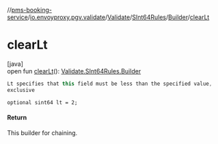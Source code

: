 //[pms-booking-service](../../../../../index.md)/[io.envoyproxy.pgv.validate](../../../index.md)/[Validate](../../index.md)/[SInt64Rules](../index.md)/[Builder](index.md)/[clearLt](clear-lt.md)

# clearLt

[java]\
open fun [clearLt](clear-lt.md)(): [Validate.SInt64Rules.Builder](index.md)

```kotlin
Lt specifies that this field must be less than the specified value,
exclusive

```
`optional sint64 lt = 2;`

#### Return

This builder for chaining.